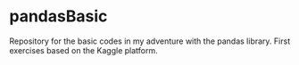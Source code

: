 # pandasBasic
Repository for the basic codes in my adventure with the pandas library.
First exercises based on the Kaggle platform.
